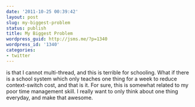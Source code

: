```yaml
---
date: '2011-10-25 00:39:42'
layout: post
slug: my-biggest-problem
status: publish
title: My Biggest Problem
wordpress_guid: http://jsms.me/?p=1340
wordpress_id: '1340'
categories:
- twitter
---
```


is that I cannot multi-thread, and this is terrible for schooling. What if there is a school system which only teaches one thing for a week to reduce context-switch cost, and that is it. For sure, this is somewhat related to my poor time management skill. I really want to only think about one thing everyday, and make that awesome.
